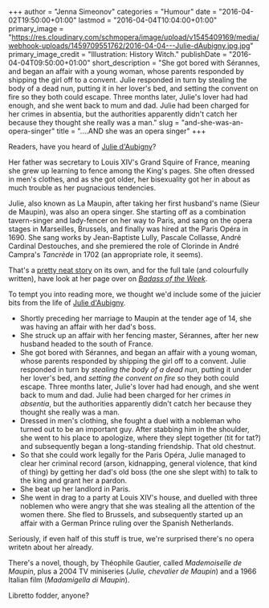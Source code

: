 +++
author = "Jenna Simeonov"
categories = "Humour"
date = "2016-04-02T19:50:00+01:00"
lastmod = "2016-04-04T10:04:00+01:00"
primary_image = "https://res.cloudinary.com/schmopera/image/upload/v1545409169/media/webhook-uploads/1459709551762/2016-04-04---Julie-dAubigny.jpg.jpg"
primary_image_credit = "Illustration: History Witch."
publishDate = "2016-04-04T09:50:00+01:00"
short_description = "She got bored with Sérannes, and began an affair with a young woman, whose parents responded by shipping the girl off to a convent. Julie responded in turn by stealing the body of a dead nun, putting it in her lover&#039;s bed, and setting the convent on fire so they both could escape. Three months later, Julie&#039;s lover had had enough, and she went back to mum and dad. Julie had been charged for her crimes in absentia, but the authorities apparently didn&#039;t catch her because they thought she really was a man."
slug = "and-she-was-an-opera-singer"
title = "....AND she was an opera singer"
+++

Readers, have you heard of [Julie d'Aubigny](https://en.wikipedia.org/wiki/Julie_d%27Aubigny)?

Her father was secretary to Louis XIV's Grand Squire of France, meaning she grew up learning to fence among the King's pages. She often dressed in men's clothes, and as she got older, her bisexuality got her in about as much trouble as her pugnacious tendencies. 

Julie, also known as La Maupin, after taking her first husband's name (Sieur de Maupin), was also an opera singer. She starting off as a combination tavern-singer and lady-fencer on her way to Paris, and sang on the opera stages in Marseilles, Brussels, and finally was hired at the Paris Opéra in 1690. She sang works by Jean-Baptiste Lully, Pascale Collasse, André Cardinal Destouches, and she premiered the role of Clorinde in André Campra's *Tancrède* in 1702 (an appropriate role, it seems).

That's a [pretty neat story](http://historywitch.com/2016/02/11/double-edged-sword/) on its own, and for the full tale (and colourfully written), have look at her page over on [*Badass of the Week*](http://www.badassoftheweek.com/lamaupin.html).

To tempt you into reading more, we thought we'd include some of the juicier bits from the life of [Julie d'Aubigny](http://historywitch.com/2016/02/11/double-edged-sword/). 

- Shortly preceding her marriage to Maupin at the tender age of 14, she was having an affair with her dad's boss.
- She struck up an affair with her fencing master, Sérannes, after her new husband headed to the south of France.
- She got bored with Sérannes, and began an affair with a young woman, whose parents responded by shipping the girl off to a convent. Julie responded in turn by *stealing the body of a dead nun*, putting it under her lover's bed, and *setting the convent on fire* so they both could escape. Three months later, Julie's lover had had enough, and she went back to mum and dad. Julie had been charged for her crimes *in absentia*, but the authorities apparently didn't catch her because they thought she really was a man.
- Dressed in men's clothing, she fought a duel with a nobleman who turned out to be an important guy. After stabbing him in the shoulder, she went to his place to apologize, where they slept together (tit for tat?) and subsequently began a long-standing friendship. That old chestnut.
- So that she could work legally for the Paris Opéra, Julie managed to clear her criminal record (arson, kidnapping, general violence, that kind of thing) by getting her dad's old boss (the one she slept with) to talk to the king and grant her a pardon.
- She beat up her landlord in Paris.
- She went in drag to a party at Louis XIV's house, and duelled with three noblemen who were angry that she was stealing all the attention of the women there. She fled to Brussels, and subsequently started up an affair with a German Prince ruling over the Spanish Netherlands.

Seriously, if even half of this stuff is true, we're surprised there's no opera writetn about her already. 

There's a novel, though, by Théophile Gautier, called *Mademoiselle de Maupin*, plus a 2004 TV miniseries (*Julie, chevalier de Maupin*) and a 1966 Italian film (*Madamigella di Maupin*). 

Libretto fodder, anyone?
